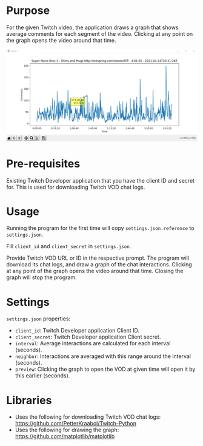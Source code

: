 # Purpose

For the given Twitch video, the application draws a graph that shows average comments for each segment of the video. Clicking at any point on the graph opens the video around that time.

![Screenshot](screenshot.png?raw=true "Screenshot")

# Pre-requisites

Existing Twitch Developer application that you have the client ID and secret for. This is used for downloading Twitch VOD chat logs.

# Usage

Running the program for the first time will copy `settings.json.reference` to `settings.json`.

Fill `client_id` and `client_secret` in `settings.json`.

Provide Twitch VOD URL or ID in the respective prompt. The program will download its chat logs, and draw a graph of the chat interactions. Clicking at any point of the graph opens the video around that time. Closing the graph will stop the program.

# Settings

`settings.json` properties:
* `client_id`: Twitch Developer application Client ID.
* `client_secret`: Twitch Developer application Client secret.
* `interval`: Average interactions are calculated for each interval (seconds).
* `neighbor`: Interactions are averaged with this range around the interval (seconds).
* `preview`: Clicking the graph to open the VOD at given time will open it by this earlier (seconds).

# Libraries

* Uses the following for downloading Twitch VOD chat logs: https://github.com/PetterKraabol/Twitch-Python
* Uses the following for drawing the graph: https://github.com/matplotlib/matplotlib